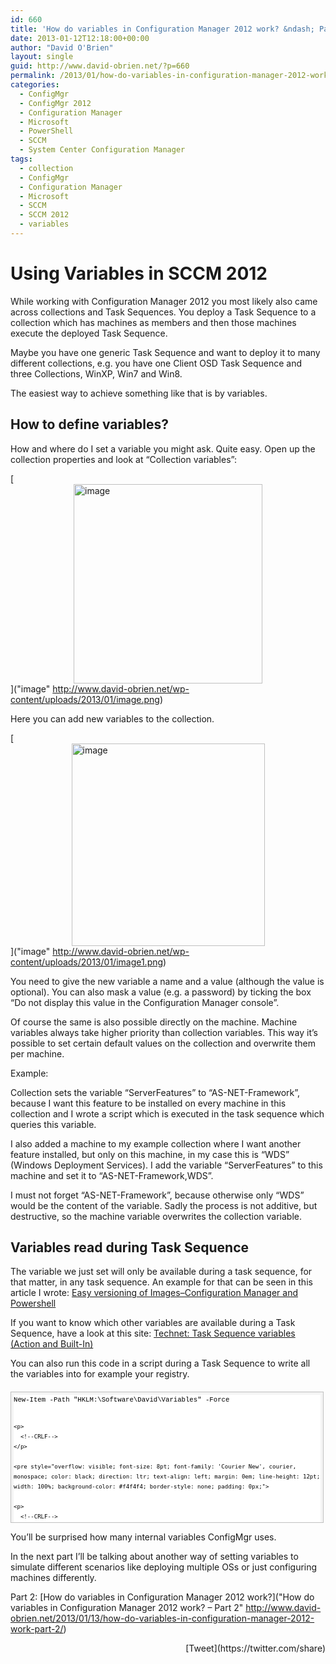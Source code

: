 ```yaml
---
id: 660
title: 'How do variables in Configuration Manager 2012 work? &ndash; Part 1'
date: 2013-01-12T12:18:00+00:00
author: "David O'Brien"
layout: single
guid: http://www.david-obrien.net/?p=660
permalink: /2013/01/how-do-variables-in-configuration-manager-2012-work-part-1/
categories:
  - ConfigMgr
  - ConfigMgr 2012
  - Configuration Manager
  - Microsoft
  - PowerShell
  - SCCM
  - System Center Configuration Manager
tags:
  - collection
  - ConfigMgr
  - Configuration Manager
  - Microsoft
  - SCCM
  - SCCM 2012
  - variables
---
```

# Using Variables in SCCM 2012

While working with Configuration Manager 2012 you most likely also came across collections and Task Sequences. You deploy a Task Sequence to a collection which has machines as members and then those machines execute the deployed Task Sequence.
  
Maybe you have one generic Task Sequence and want to deploy it to many different collections, e.g. you have one Client OSD Task Sequence and three Collections, WinXP, Win7 and Win8.

The easiest way to achieve something like that is by variables.

## How to define variables?

How and where do I set a variable you might ask. Quite easy. Open up the collection properties and look at “Collection variables”:

[<img style="background-image: none; float: none; padding-top: 0px; padding-left: 0px; margin-left: auto; display: block; padding-right: 0px; margin-right: auto; border: 0px;" title="image" src="http://www.david-obrien.net/wp-content/uploads/2013/01/image_thumb.png" alt="image" width="302" height="319" border="0" />]("image" http://www.david-obrien.net/wp-content/uploads/2013/01/image.png)

Here you can add new variables to the collection.

[<img style="background-image: none; float: none; padding-top: 0px; padding-left: 0px; margin-left: auto; display: block; padding-right: 0px; margin-right: auto; border: 0px;" title="image" src="http://www.david-obrien.net/wp-content/uploads/2013/01/image_thumb1.png" alt="image" width="309" height="324" border="0" />]("image" http://www.david-obrien.net/wp-content/uploads/2013/01/image1.png)

You need to give the new variable a name and a value (although the value is optional). You can also mask a value (e.g. a password) by ticking the box “Do not display this value in the Configuration Manager console”.

Of course the same is also possible directly on the machine. Machine variables always take higher priority than collection variables. This way it’s possible to set certain default values on the collection and overwrite them per machine.

Example:
  
Collection sets the variable “ServerFeatures” to “AS-NET-Framework”, because I want this feature to be installed on every machine in this collection and I wrote a script which is executed in the task sequence which queries this variable.
  
I also added a machine to my example collection where I want another feature installed, but only on this machine, in my case this is “WDS” (Windows Deployment Services). I add the variable “ServerFeatures” to this machine and set it to “AS-NET-Framework,WDS”.

I must not forget “AS-NET-Framework”, because otherwise only “WDS” would be the content of the variable. Sadly the process is not additive, but destructive, so the machine variable overwrites the collection variable.

## Variables read during Task Sequence

The variable we just set will only be available during a task sequence, for that matter, in any task sequence. An example for that can be seen in this article I wrote: [Easy versioning of Images–Configuration Manager and Powershell](http://www.david-obrien.net/2012/10/13/easy-versioning-of-imagesconfiguration-manager-and-powershell/)

If you want to know which other variables are available during a Task Sequence, have a look at this site: [Technet: Task Sequence variables (Action and Built-In)](http://technet.microsoft.com/en-us/library/gg682064.aspx)

You can also run this code in a script during a Task Sequence to write all the variables into for example your registry.

<div id="codeSnippetWrapper" style="overflow: auto; cursor: text; font-size: 8pt; font-family: 'Courier New', courier, monospace; direction: ltr; text-align: left; margin: 20px 0px 10px; line-height: 12pt; max-height: 200px; width: 97.5%; background-color: #f4f4f4; border: silver 1px solid; padding: 4px;">
  <div id="codeSnippet" style="overflow: visible; font-size: 8pt; font-family: 'Courier New', courier, monospace; color: black; direction: ltr; text-align: left; line-height: 12pt; width: 100%; background-color: #f4f4f4; border-style: none; padding: 0px;">
    <pre style="overflow: visible; font-size: 8pt; font-family: 'Courier New', courier, monospace; color: black; direction: ltr; text-align: left; margin: 0em; line-height: 12pt; width: 100%; background-color: white; border-style: none; padding: 0px;">New-Item -Path "HKLM:\Software\David\Variables" -Force
    
    <p>
      <!--CRLF-->
    </p>
    
    <pre style="overflow: visible; font-size: 8pt; font-family: 'Courier New', courier, monospace; color: black; direction: ltr; text-align: left; margin: 0em; line-height: 12pt; width: 100%; background-color: #f4f4f4; border-style: none; padding: 0px;">
    
    <p>
      <!--CRLF-->
    </p>
    
    <pre style="overflow: visible; font-size: 8pt; font-family: 'Courier New', courier, monospace; color: black; direction: ltr; text-align: left; margin: 0em; line-height: 12pt; width: 100%; background-color: white; border-style: none; padding: 0px;">$MS_ConfigMgr_Env = New-Object -ComObject Microsoft.SMS.TSEnvironment
    
    <p>
      <!--CRLF-->
    </p>
    
    <pre style="overflow: visible; font-size: 8pt; font-family: 'Courier New', courier, monospace; color: black; direction: ltr; text-align: left; margin: 0em; line-height: 12pt; width: 100%; background-color: #f4f4f4; border-style: none; padding: 0px;">    foreach ($MS_ConfigMgr_Var in $MS_ConfigMgr_Env.GetVariables())
    
    <p>
      <!--CRLF-->
    </p>
    
    <pre style="overflow: visible; font-size: 8pt; font-family: 'Courier New', courier, monospace; color: black; direction: ltr; text-align: left; margin: 0em; line-height: 12pt; width: 100%; background-color: white; border-style: none; padding: 0px;">    {
    
    <p>
      <!--CRLF-->
    </p>
    
    <pre style="overflow: visible; font-size: 8pt; font-family: 'Courier New', courier, monospace; color: black; direction: ltr; text-align: left; margin: 0em; line-height: 12pt; width: 100%; background-color: #f4f4f4; border-style: none; padding: 0px;">        New-Itemproperty -Path "HKLM:\Software\David\Variables" -Name "$($MS_ConfigMgr_Var)" -Value "$($MS_ConfigMgr_Env.Value($MS_ConfigMgr_Var))" -Force
    
    <p>
      <!--CRLF-->
    </p>
    
    <pre style="overflow: visible; font-size: 8pt; font-family: 'Courier New', courier, monospace; color: black; direction: ltr; text-align: left; margin: 0em; line-height: 12pt; width: 100%; background-color: white; border-style: none; padding: 0px;">    }
    
    <p>
      <!--CRLF-->
    </p>
  </div>
</div>

You’ll be surprised how many internal variables ConfigMgr uses.

In the next part I’ll be talking about another way of setting variables to simulate different scenarios like deploying multiple OSs or just configuring machines differently.

Part 2: [How do variables in Configuration Manager 2012 work?]("How do variables in Configuration Manager 2012 work? – Part 2" http://www.david-obrien.net/2013/01/13/how-do-variables-in-configuration-manager-2012-work-part-2/) 

<div style="float: right; margin-left: 10px;">
  [Tweet](https://twitter.com/share)
</div>

